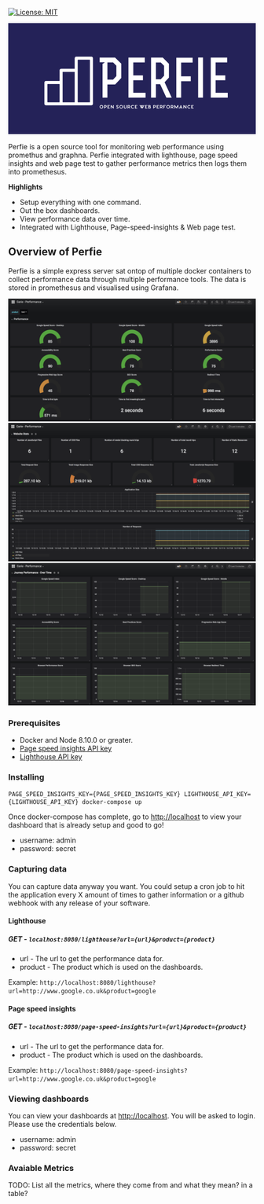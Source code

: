 [![License: MIT](https://img.shields.io/badge/License-MIT-yellow.svg)](https://opensource.org/licenses/MIT)

![Perfie Logo](./assets/logo.png)

Perfie is a open source tool for monitoring web performance using promethus and graphna. Perfie integrated with lighthouse, page speed insights and web page test to gather performance metrics then logs them into promethesus.

**Highlights**

* Setup everything with one command.
* Out the box dashboards.
* View performance data over time.
* Integrated with Lighthouse, Page-speed-insights & Web page test.

## Overview of Perfie

Perfie is a simple express server sat ontop of multiple docker containers to collect performance data through multiple performance tools. The data is stored in promethesus and visualised using Grafana.

![Dashboard screenshot 1](./assets/screen-shot-1.png)
![Dashboard screenshot 2](./assets/screen-shot-2.png)
![Dashboard screenshot 3](./assets/screen-shot-3.png)

### Prerequisites

- Docker and Node 8.10.0 or greater.
- [Page speed insights API key](https://developers.google.com/speed/docs/insights/v4/first-app)
- [Lighthouse API key](https://docs.google.com/forms/d/e/1FAIpQLSdIc3QNIMn7bBMgl2cfxmmo6wGBlUpdLGxjB_ml464t9eCg_A/viewform)

### Installing

```
PAGE_SPEED_INSIGHTS_KEY={PAGE_SPEED_INSIGHTS_KEY} LIGHTHOUSE_API_KEY={LIGHTHOUSE_API_KEY} docker-compose up
```

Once docker-compose has complete, go to [http://localhost](http://localhost) to view your dashboard that is already setup and good to go!

- username: admin
- password: secret

### Capturing data

You can capture data anyway you want. You could setup a cron job to hit the application every X amount of times to gather information or a github webhook with any release of your software.

#### Lighthouse

##### GET - `localhost:8080/lighthouse?url={url}&product={product}`

- url - The url to get the performance data for.
- product - The product which is used on the dashboards.

Example: `http://localhost:8080/lighthouse?url=http://www.google.co.uk&product=google`

#### Page speed insights

##### GET - `localhost:8080/page-speed-insights?url={url}&product={product}`

- url - The url to get the performance data for.
- product - The product which is used on the dashboards.

Example: `http://localhost:8080/page-speed-insights?url=http://www.google.co.uk&product=google`

### Viewing dashboards

You can view your dashboards at [http://localhost](http://localhost). You will be asked to login. Please use the credentials below.

- username: admin
- password: secret

### Avaiable Metrics

TODO: List all the metrics, where they come from and what they mean? in a table?

